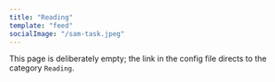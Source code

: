 ```yaml
---
title: "Reading"
template: "feed"
socialImage: "/sam-task.jpeg"
---
```


This page is deliberately empty; the link in the config file directs to the category `Reading`.